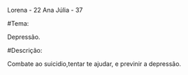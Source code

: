 Lorena - 22
Ana Júlia - 37

#Tema:

Depressão.


#Descrição:

Combate ao suicidio,tentar te ajudar, e previnir a depressão.

